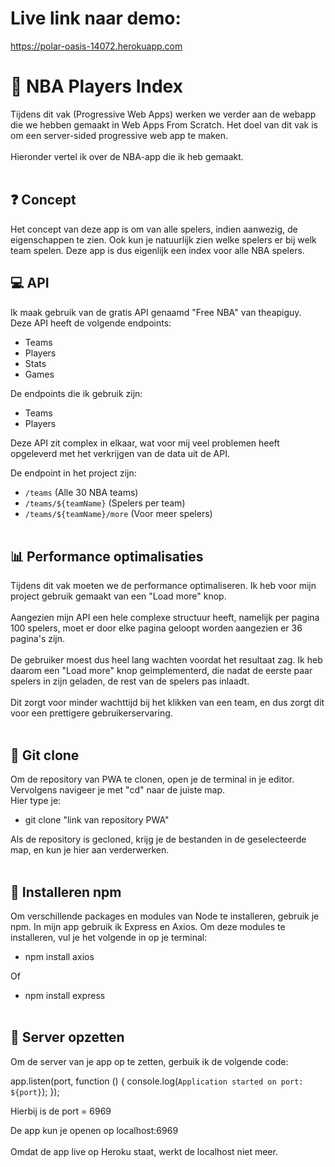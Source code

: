 # Live link naar demo:

https://polar-oasis-14072.herokuapp.com

# 🏀 NBA Players Index

Tijdens dit vak (Progressive Web Apps) werken we verder aan de webapp die we hebben gemaakt in Web Apps From Scratch. Het doel van dit vak is om een server-sided progressive web app te maken.
<br><br>
Hieronder vertel ik over de NBA-app die ik heb gemaakt.
<br><br>

## ❓ Concept

Het concept van deze app is om van alle spelers, indien aanwezig, de eigenschappen te zien. Ook kun je natuurlijk zien welke spelers er bij welk team spelen. Deze app is dus eigenlijk een index voor alle NBA spelers.

## 💻 API

Ik maak gebruik van de gratis API genaamd "Free NBA" van theapiguy.<br>
Deze API heeft de volgende endpoints:
- Teams
- Players
- Stats
- Games 

De endpoints die ik gebruik zijn:
- Teams
- Players

Deze API zit complex in elkaar, wat voor mij veel problemen heeft opgeleverd met het verkrijgen van de data uit de API.
<br>

De endpoint in het project zijn:
- `/teams` (Alle 30 NBA teams)
- `/teams/${teamName}` (Spelers per team)
- `/teams/${teamName}/more` (Voor meer spelers)
<br><br>

## 📊 Performance optimalisaties

Tijdens dit vak moeten we de performance optimaliseren.
Ik heb voor mijn project gebruik gemaakt van een "Load more" knop.
<br><br>
Aangezien mijn API een hele complexe structuur heeft, namelijk per pagina 100 spelers, moet er door elke pagina geloopt worden aangezien er 36 pagina's zijn.
<br><br>
De gebruiker moest dus heel lang wachten voordat het resultaat zag. Ik heb daarom een "Load more" knop geimplementerd, die nadat de eerste paar spelers in zijn geladen, de rest van de spelers pas inlaadt.
<br><br>
Dit zorgt voor minder wachttijd bij het klikken van een team, en dus zorgt dit voor een prettigere gebruikerservaring.
<br><br>

## 🔄 Git clone
Om de repository van PWA te clonen, open je de terminal in je editor. Vervolgens navigeer je met "cd" naar de juiste map.
<br>
Hier type je:

- git clone "link van repository PWA"

Als de repository is gecloned, krijg je de bestanden in de geselecteerde map, en kun je hier aan verderwerken.
<br><br>

## 🔨 Installeren npm
Om verschillende packages en modules van Node te installeren, gebruik je npm. In mijn app gebruik ik Express en Axios.
Om deze modules te installeren, vul je het volgende in op je terminal:

- npm install axios

Of

- npm install express
<br><br>

## 📡 Server opzetten

Om de server van je app op te zetten, gerbuik ik de volgende code:

app.listen(port, function () {
	console.log(`Application started on port: ${port}`);
});

Hierbij is de port = 6969

De app kun je openen op localhost:6969
<br><br>
Omdat de app live op Heroku staat, werkt de localhost niet meer.